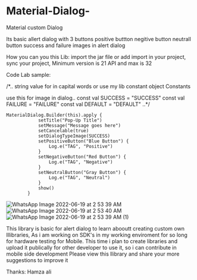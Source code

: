 # Material-Dialog-
Material custom Dialog 

Its basic allert dialog with 3 buttons
 positive buttton
 negitive button 
 neutrall button
 success and failure images in alert dialog

How you can you this Lib:
  import the jar file or add import in your project, sync your project, 
  Minimum version is 21 API and max is 32 
  
 Code Lab sample:
 
  /*..
string value for in capital words or use my lib constant  object Constants
    
use this for image in dialog..
   const val SUCCESS = "SUCCESS"
   const val FAILURE = "FAILURE"
   const val DEFAULT = "DEFAULT"
 ..*/
 
    MaterialDialog.Builder(this).apply {
                setTitle("Pop-Up Title")
                setMessage("Message goes here")
                setCancelable(true)
                setDialogTypeImage(SUCCESS) 
                setPositiveButton("Blue Button") {
                    Log.e("TAG", "Positive")
                }
                setNegativeButton("Red Button") {
                    Log.e("TAG", "Negative")
                }
                setNeutralButton("Gray Button") {
                    Log.e("TAG", "Neutral")
                }
                show()
            }
 
![WhatsApp Image 2022-06-19 at 2 53 39 AM](https://user-images.githubusercontent.com/26882014/174458412-17eaf75f-b089-4e48-b1a7-baa5e447bf80.jpeg)
![WhatsApp Image 2022-06-19 at 2 53 40 AM](https://user-images.githubusercontent.com/26882014/174458418-59ebadf5-5ac4-4a68-80f7-0239d44c4844.jpeg)
![WhatsApp Image 2022-06-19 at 2 53 39 AM (1)](https://user-images.githubusercontent.com/26882014/174458424-af08e02b-fa51-448d-a305-371dc104089d.jpeg)


This library is basic for alert dialog to learn abooutt creating custom own lllibraries, As i am working on SDK's in my working enviroment for so long for hardware testing for Mobile. This time i plan to create libraries and upload it publically for other developer to use it, so i can contribute in mobile side development
Please view this llibrary and share your more suggestions to improve it 

Thanks: Hamza ali
